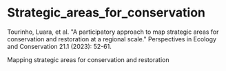 # Strategic_areas_for_conservation

Tourinho, Luara, et al. "A participatory approach to map strategic areas for conservation and restoration at a regional scale." Perspectives in Ecology and Conservation 21.1 (2023): 52-61.

Mapping strategic areas for conservation and restoration
